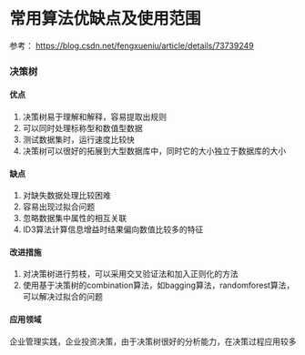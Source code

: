 # 常用算法优缺点及使用范围

参考： https://blog.csdn.net/fengxueniu/article/details/73739249

### 决策树
#### 优点
1. 决策树易于理解和解释，容易提取出规则  
2. 可以同时处理标称型和数值型数据  
3. 测试数据集时，运行速度比较快  
4. 决策树可以很好的拓展到大型数据库中，同时它的大小独立于数据库的大小  

#### 缺点
1. 对缺失数据处理比较困难  
2. 容易出现过拟合问题  
3. 忽略数据集中属性的相互关联  
4. ID3算法计算信息增益时结果偏向数值比较多的特征  

#### 改进措施
1. 对决策树进行剪枝，可以采用交叉验证法和加入正则化的方法  
2. 使用基于决策树的combination算法，如bagging算法，randomforest算法，可以解决过拟合的问题

#### 应用领域
企业管理实践，企业投资决策，由于决策树很好的分析能力，在决策过程应用较多  

